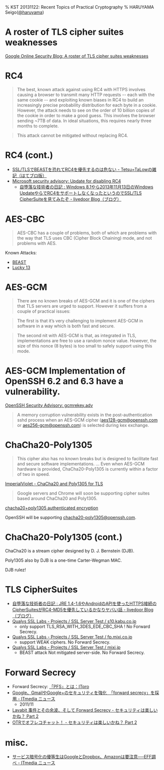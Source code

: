 % KST 20131122: Recent Topics of Practical Cryptography
% HARUYAMA Seigo([@haruyama](https://twitter.com/haruyama))

# A roster of TLS cipher suites weaknesses

[Google Online Security Blog: A roster of TLS cipher suites weaknesses](http://googleonlinesecurity.blogspot.jp/2013/11/a-roster-of-tls-cipher-suites-weaknesses.html)

# RC4

> The best, known attack against using RC4 with HTTPS involves causing a browser to transmit many HTTP requests -- each with the same cookie -- and exploiting known biases in RC4 to build an increasingly precise probability distribution for each byte in a cookie. However, the attack needs to see on the order of 10 billion copies of the cookie in order to make a good guess. This involves the browser sending ~7TB of data. In ideal situations, this requires nearly three months to complete.

> This attack cannot be mitigated without replacing RC4.

# RC4 (cont.)

* [SSL/TLSでBEASTを恐れてRC4を優先するのは危ない - Tetsu=TaLowの雑記（はてブロ版）](http://tetsutalow.hateblo.jp/entry/2013/04/02/053927)
* [Microsoft security advisory: Update for disabling RC4](http://support.microsoft.com/kb/2868725)
    * [自堕落な技術者の日記 : Windows 8.1やら2013年11月13日のWindows UpdateやらでRC4をサポートしなくなったというのでSSL/TLS CipherSuiteを見てみたぞ - livedoor Blog（ブログ）](http://blog.livedoor.jp/k_urushima/archives/1727733.html)

# AES-CBC

> AES-CBC has a couple of problems, both of which are problems with the way that TLS uses CBC (Cipher Block Chaining) mode, and not problems with AES.

Known Attacks:

* [BEAST](http://vnhacker.blogspot.jp/2011/09/beast.html)
* [Lucky 13](http://www.isg.rhul.ac.uk/tls/Lucky13.html)

# AES-GCM 

> There are no known breaks of AES-GCM and it is one of the ciphers that TLS servers are urged to support. However it suffers from a couple of practical issues:

> The first is that it’s very challenging to implement AES-GCM in software in a way which is both fast and secure.

> The second nit with AES-GCM is that, as integrated in TLS, implementations are free to use a random nonce value. However, the size of this nonce (8 bytes) is too small to safely support using this mode.

# AES-GCM Implementation of OpenSSH 6.2 and 6.3 have a vulnerability.

[OpenSSH Security Advisory: gcmrekey.adv](http://openssh.org/txt/gcmrekey.adv)

> A memory corruption vulnerability exists in the post-authentication sshd process when an AES-GCM cipher (aes128-gcm@openssh.com or aes256-gcm@openssh.com) is selected during kex exchange. 

# ChaCha20-Poly1305

> This cipher also has no known breaks but is designed to facilitate fast and secure software implementations. ... Even when AES-GCM hardware is provided, ChaCha20-Poly1305 is currently within a factor of two in speed.

[ImperialViolet - ChaCha20 and Poly1305 for TLS](https://www.imperialviolet.org/2013/10/07/chacha20.html)

>Google servers and Chrome will soon be supporting cipher suites based around ChaCha20 and Poly1305.

[chacha20+poly1305 authenticated encryption](https://lists.mindrot.org/pipermail/openssh-unix-dev/2013-November/031820.html)

OpenSSH will be supporting chacha20-poly1305@openssh.com.

# ChaCha20-Poly1305 (cont.)

ChaCha20 is a stream cipher designed by D. J. Bernstein (DJB).

Poly1305 also by DJB is a one-time Carter-Wegman MAC.

DJB rulez!

# TLS CipherSuites

* [自堕落な技術者の日記 : JRE 1.4-1.6やAndroidのAPIを使ったHTTPS接続のCipherSuitesがRC4-MD5を優先しているかなりヤバい話 - livedoor Blog（ブログ）](http://blog.livedoor.jp/k_urushima/archives/1727793.html)
* [Qualys SSL Labs - Projects / SSL Server Test / s10.kabu.co.jp](https://www.ssllabs.com/ssltest/analyze.html?d=s10.kabu.co.jp)
    * only support TLS_RSA_WITH_3DES_EDE_CBC_SHA ! No Forward Secrecy.
* [Qualys SSL Labs - Projects / SSL Server Test / fp.mixi.co.jp](https://www.ssllabs.com/ssltest/analyze.html?d=fp.mixi.co.jp)
    * support WEAK ciphers. No Forward Secrecy.
* [Qualys SSL Labs - Projects / SSL Server Test / mixi.jp](https://www.ssllabs.com/ssltest/analyze.html?d=mixi.jp)
    * BEAST attack Not mitigated server-side. No Forward Secrecy.

# Forward Secrecy

* Forward Secrecy: [「PFS」とは：ITpro](http://itpro.nikkeibp.co.jp/word/page/10004959/)
* [Google、GmailやGoogle+のセキュリティを強化　「forward secrecy」を採用 - ITmedia ニュース](http://www.itmedia.co.jp/news/articles/1111/24/news031.html)
    * 2011/11
* [Lavabit 事件とその余波、そして Forward Secrecy - セキュリティは楽しいかね？ Part 2](http://negi.hatenablog.com/entry/2013/11/05/093606)
* [OTRでオフレコチャット！ - セキュリティは楽しいかね？ Part 2](http://negi.hatenablog.com/entry/2013/11/09/103401)

# misc.

* [サービス暗号化の優等生はGoogleとDropbox、Amazonは要注意──EFF調べ - ITmedia ニュース](http://www.itmedia.co.jp/news/articles/1311/21/news093.html)
